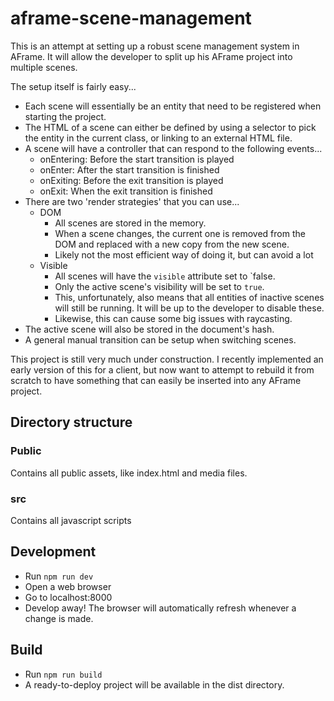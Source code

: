 # aframe-scene-management
This is an attempt at setting up a robust scene management system in AFrame. It will allow the developer to split up his AFrame project into multiple scenes.

The setup itself is fairly easy...
* Each scene will essentially be an entity that need to be registered when starting the project.
* The HTML of a scene can either be defined by using a selector to pick the entity in the current class, or linking to an external HTML file.
* A scene will have a controller that can respond to the following events...
  * onEntering: Before the start transition is played
  * onEnter: After the start transition is finished
  * onExiting: Before the exit transition is played
  * onExit: When the exit transition is finished
* There are two 'render strategies' that you can use...
  * DOM
    * All scenes are stored in the memory.
    * When a scene changes, the current one is removed from the DOM and replaced with a new copy from the new scene.
    * Likely not the most efficient way of doing it, but can avoid a lot 
  * Visible
    * All scenes will have the `visible` attribute set to `false.
    * Only the active scene's visibility will be set to `true`.
    * This, unfortunately, also means that all entities of inactive scenes will still be running. It will be up to the developer to disable these.
    * Likewise, this can cause some big issues with raycasting.
* The active scene will also be stored in the document's hash.
* A general manual transition can be setup when switching scenes.

This project is still very much under construction. I recently implemented an early version of this for a client, but now want to attempt to rebuild it from scratch to have something that can easily be inserted into any AFrame project.

## Directory structure

### Public
Contains all public assets, like index.html and media files.

### src
Contains all javascript scripts

## Development
* Run `npm run dev`
* Open a web browser
* Go to localhost:8000
* Develop away! The browser will automatically refresh whenever a change is made.
    
## Build
* Run `npm run build`
* A ready-to-deploy project will be available in the dist directory.
